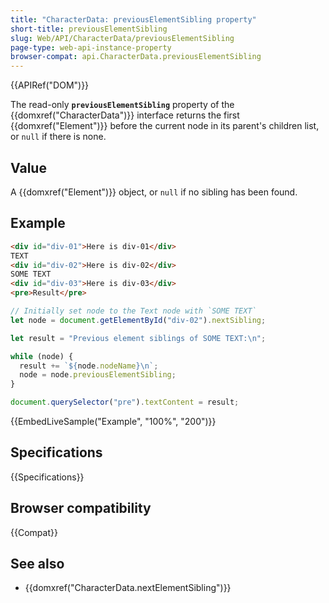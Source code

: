 ```yaml
---
title: "CharacterData: previousElementSibling property"
short-title: previousElementSibling
slug: Web/API/CharacterData/previousElementSibling
page-type: web-api-instance-property
browser-compat: api.CharacterData.previousElementSibling
---
```


{{APIRef("DOM")}}

The read-only **`previousElementSibling`** property of the {{domxref("CharacterData")}} interface
returns the first {{domxref("Element")}} before the current node in its parent's children list,
or `null` if there is none.

## Value

A {{domxref("Element")}} object, or `null` if no sibling has been found.

## Example

```html
<div id="div-01">Here is div-01</div>
TEXT
<div id="div-02">Here is div-02</div>
SOME TEXT
<div id="div-03">Here is div-03</div>
<pre>Result</pre>
```

```js
// Initially set node to the Text node with `SOME TEXT`
let node = document.getElementById("div-02").nextSibling;

let result = "Previous element siblings of SOME TEXT:\n";

while (node) {
  result += `${node.nodeName}\n`;
  node = node.previousElementSibling;
}

document.querySelector("pre").textContent = result;
```

{{EmbedLiveSample("Example", "100%", "200")}}

## Specifications

{{Specifications}}

## Browser compatibility

{{Compat}}

## See also

- {{domxref("CharacterData.nextElementSibling")}}
